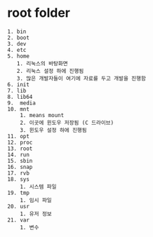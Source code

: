 # root folder

    1. bin
    2. boot
    3. dev
    4. etc
    5. home
       1. 리눅스의 바탕화면
       2. 리눅스 설정 하에 진행됨
       3. 많은 개발자들이 여기에 자료를 두고 개발을 진행함
    6. init
    7. lib
    8. lib64
    9.  media
    10. mnt
        1. means mount
        2. 이곳에 윈도우 저장됨 (C 드라이브)
        3. 윈도우 설정 하에 진행됨
    11. opt
    12. proc
    13. root
    14. run
    15. sbin
    16. snap
    17. rvb
    18. sys
        1. 시스템 파일
    19. tmp
        1. 임시 파일
    20. usr
        1. 유저 정보
    21. var
        1. 변수